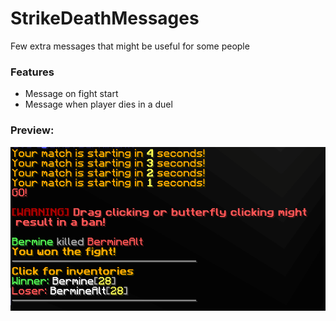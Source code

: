 # StrikeDeathMessages
Few extra messages that might be useful for some people

### Features
- Message on fight start
- Message when player dies in a duel

### Preview:

![alt text](preview.png)